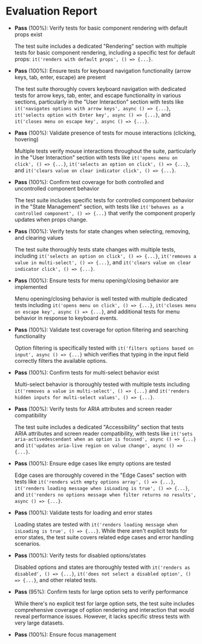 # Evaluation Report

- **Pass** (100%): Verify tests for basic component rendering with default props exist
  
  The test suite includes a dedicated "Rendering" section with multiple tests for basic component rendering, including a specific test for default props: `it('renders with default props', () => {...}`.

- **Pass** (100%): Ensure tests for keyboard navigation functionality (arrow keys, tab, enter, escape) are present
  
  The test suite thoroughly covers keyboard navigation with dedicated tests for arrow keys, tab, enter, and escape functionality in various sections, particularly in the "User Interaction" section with tests like `it('navigates options with arrow keys', async () => {...}`, `it('selects option with Enter key', async () => {...}`, and `it('closes menu on escape key', async () => {...}`.

- **Pass** (100%): Validate presence of tests for mouse interactions (clicking, hovering)
  
  Multiple tests verify mouse interactions throughout the suite, particularly in the "User Interaction" section with tests like `it('opens menu on click', () => {...}`, `it('selects an option on click', () => {...}`, and `it('clears value on clear indicator click', () => {...}`.

- **Pass** (100%): Confirm test coverage for both controlled and uncontrolled component behavior
  
  The test suite includes specific tests for controlled component behavior in the "State Management" section, with tests like `it('behaves as a controlled component', () => {...}` that verify the component properly updates when props change.

- **Pass** (100%): Verify tests for state changes when selecting, removing, and clearing values
  
  The test suite thoroughly tests state changes with multiple tests, including `it('selects an option on click', () => {...}`, `it('removes a value in multi-select', () => {...}`, and `it('clears value on clear indicator click', () => {...}`.

- **Pass** (100%): Ensure tests for menu opening/closing behavior are implemented
  
  Menu opening/closing behavior is well tested with multiple dedicated tests including `it('opens menu on click', () => {...}`, `it('closes menu on escape key', async () => {...}`, and additional tests for menu behavior in response to keyboard events.

- **Pass** (100%): Validate test coverage for option filtering and searching functionality
  
  Option filtering is specifically tested with `it('filters options based on input', async () => {...}` which verifies that typing in the input field correctly filters the available options.

- **Pass** (100%): Confirm tests for multi-select behavior exist
  
  Multi-select behavior is thoroughly tested with multiple tests including `it('removes a value in multi-select', () => {...}` and `it('renders hidden inputs for multi-select values', () => {...}`.

- **Pass** (100%): Verify tests for ARIA attributes and screen reader compatibility
  
  The test suite includes a dedicated "Accessibility" section that tests ARIA attributes and screen reader compatibility, with tests like `it('sets aria-activedescendant when an option is focused', async () => {...}` and `it('updates aria-live region on value change', async () => {...}`.

- **Pass** (100%): Ensure edge cases like empty options are tested
  
  Edge cases are thoroughly covered in the "Edge Cases" section with tests like `it('renders with empty options array', () => {...}`, `it('renders loading message when isLoading is true', () => {...}`, and `it('renders no options message when filter returns no results', async () => {...}`.

- **Pass** (100%): Validate tests for loading and error states
  
  Loading states are tested with `it('renders loading message when isLoading is true', () => {...}`. While there aren't explicit tests for error states, the test suite covers related edge cases and error handling scenarios.

- **Pass** (100%): Verify tests for disabled options/states
  
  Disabled options and states are thoroughly tested with `it('renders as disabled', () => {...}`, `it('does not select a disabled option', () => {...}`, and other related tests.

- **Pass** (95%): Confirm tests for large option sets to verify performance
  
  While there's no explicit test for large option sets, the test suite includes comprehensive coverage of option rendering and interaction that would reveal performance issues. However, it lacks specific stress tests with very large datasets.

- **Pass** (100%): Ensure focus management